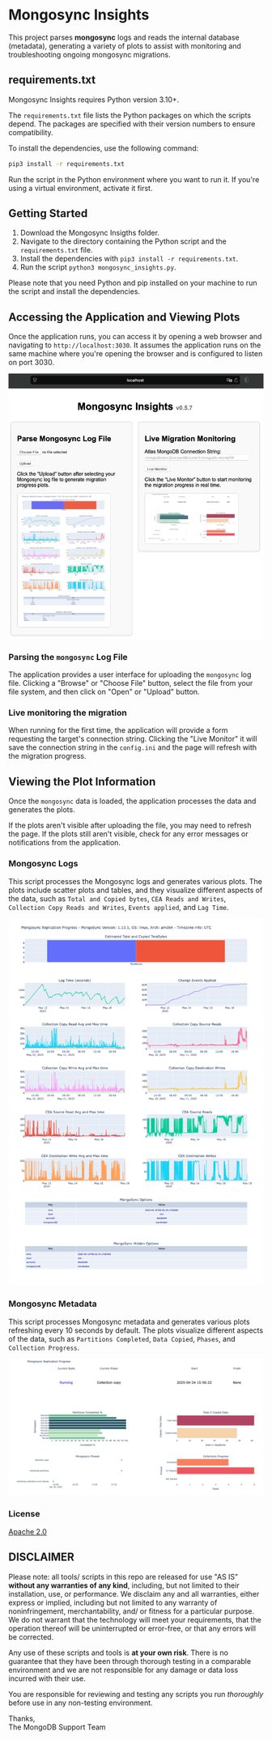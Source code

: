 # Mongosync Insights

This project parses **mongosync** logs and reads the internal database (metadata), generating a variety of plots to assist with monitoring and troubleshooting ongoing mongosync migrations.

## requirements.txt

Mongosync Insights requires Python version 3.10+.

The `requirements.txt` file lists the Python packages on which the scripts depend. The packages are specified with their version numbers to ensure compatibility.          

To install the dependencies, use the following command:

```bash
pip3 install -r requirements.txt
```

Run the script in the Python environment where you want to run it. If you're using a virtual environment, activate it first.

## Getting Started

1. Download the Mongosync Insigths folder.
2. Navigate to the directory containing the Python script and the `requirements.txt` file.
3. Install the dependencies with `pip3 install -r requirements.txt`.
4. Run the script `python3 mongosync_insights.py`.

Please note that you need Python and pip installed on your machine to run the script and install the dependencies.

## Accessing the Application and Viewing Plots

Once the application runs, you can access it by opening a web browser and navigating to `http://localhost:3030`. It assumes the application runs on the same machine where you're opening the browser and is configured to listen on port 3030.

![Mongosync Logs Analyzer](static/mongosync_insights_home.png)

### Parsing the `mongosync` Log File

The application provides a user interface for uploading the `mongosync` log file. Clicking a "Browse" or "Choose File" button, select the file from your file system, and then click on "Open" or "Upload" button.

### Live monitoring the migration

When running for the first time, the application will provide a form requesting the target's connection string. 
Clicking the "Live Monitor" it will save the connection string in the `config.ini` and the page will refresh with the migration progress.

## Viewing the Plot Information

Once the `mongosync` data is loaded, the application processes the data and generates the plots. 

If the plots aren't visible after uploading the file, you may need to refresh the page. If the plots still aren't visible, check for any error messages or notifications from the application.

### Mongosync Logs

This script processes the Mongosync logs and generates various plots. The plots include scatter plots and tables, and they visualize different aspects of the data, such as `Total and Copied bytes`, `CEA Reads and Writes`, `Collection Copy Reads and Writes`, `Events applied`, and `Lag Time`.

![Mongosync logs analyzer](static/mongosync_log_analyzer.png)

### Mongosync Metadata

This script processes Mongosync metadata and generates various plots refreshing every 10 seconds by default. The plots visualize different aspects of the data, such as `Partitions Completed`, `Data Copied`, `Phases`, and `Collection Progress`.

![Mongosync metadata plots](static/mongosync_metadata.png)

### License

[Apache 2.0](http://www.apache.org/licenses/LICENSE-2.0)

DISCLAIMER
----------
Please note: all tools/ scripts in this repo are released for use "AS IS" **without any warranties of any kind**,
including, but not limited to their installation, use, or performance.  We disclaim any and all warranties, either 
express or implied, including but not limited to any warranty of noninfringement, merchantability, and/ or fitness 
for a particular purpose.  We do not warrant that the technology will meet your requirements, that the operation 
thereof will be uninterrupted or error-free, or that any errors will be corrected.

Any use of these scripts and tools is **at your own risk**.  There is no guarantee that they have been through 
thorough testing in a comparable environment and we are not responsible for any damage or data loss incurred with 
their use.

You are responsible for reviewing and testing any scripts you run *thoroughly* before use in any non-testing 
environment.

Thanks,  
The MongoDB Support Team
